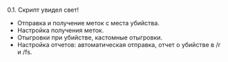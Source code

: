 0.1. Скрипт увидел свет!
- Отправка и получение меток с места убийства.
- Настройка получения меток.
- Отыгровки при убийстве, кастомные отыгровки.
- Настройка отчетов: автоматическая отправка, отчет о убийстве в /r и /fs.
